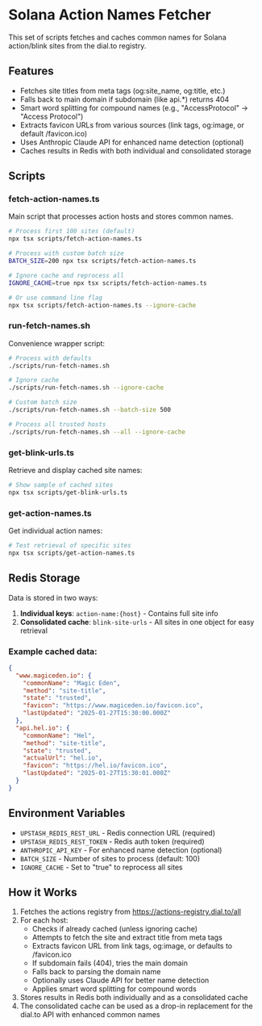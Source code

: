 # Solana Action Names Fetcher

This set of scripts fetches and caches common names for Solana action/blink sites from the dial.to registry.

## Features

- Fetches site titles from meta tags (og:site_name, og:title, etc.)
- Falls back to main domain if subdomain (like api.\*) returns 404
- Smart word splitting for compound names (e.g., "AccessProtocol" → "Access Protocol")
- Extracts favicon URLs from various sources (link tags, og:image, or default /favicon.ico)
- Uses Anthropic Claude API for enhanced name detection (optional)
- Caches results in Redis with both individual and consolidated storage

## Scripts

### fetch-action-names.ts

Main script that processes action hosts and stores common names.

```bash
# Process first 100 sites (default)
npx tsx scripts/fetch-action-names.ts

# Process with custom batch size
BATCH_SIZE=200 npx tsx scripts/fetch-action-names.ts

# Ignore cache and reprocess all
IGNORE_CACHE=true npx tsx scripts/fetch-action-names.ts

# Or use command line flag
npx tsx scripts/fetch-action-names.ts --ignore-cache
```

### run-fetch-names.sh

Convenience wrapper script:

```bash
# Process with defaults
./scripts/run-fetch-names.sh

# Ignore cache
./scripts/run-fetch-names.sh --ignore-cache

# Custom batch size
./scripts/run-fetch-names.sh --batch-size 500

# Process all trusted hosts
./scripts/run-fetch-names.sh --all --ignore-cache
```

### get-blink-urls.ts

Retrieve and display cached site names:

```bash
# Show sample of cached sites
npx tsx scripts/get-blink-urls.ts
```

### get-action-names.ts

Get individual action names:

```bash
# Test retrieval of specific sites
npx tsx scripts/get-action-names.ts
```

## Redis Storage

Data is stored in two ways:

1. **Individual keys**: `action-name:{host}` - Contains full site info
2. **Consolidated cache**: `blink-site-urls` - All sites in one object for easy retrieval

### Example cached data:

```json
{
  "www.magiceden.io": {
    "commonName": "Magic Eden",
    "method": "site-title",
    "state": "trusted",
    "favicon": "https://www.magiceden.io/favicon.ico",
    "lastUpdated": "2025-01-27T15:30:00.000Z"
  },
  "api.hel.io": {
    "commonName": "Hel",
    "method": "site-title",
    "state": "trusted",
    "actualUrl": "hel.io",
    "favicon": "https://hel.io/favicon.ico",
    "lastUpdated": "2025-01-27T15:30:01.000Z"
  }
}
```

## Environment Variables

- `UPSTASH_REDIS_REST_URL` - Redis connection URL (required)
- `UPSTASH_REDIS_REST_TOKEN` - Redis auth token (required)
- `ANTHROPIC_API_KEY` - For enhanced name detection (optional)
- `BATCH_SIZE` - Number of sites to process (default: 100)
- `IGNORE_CACHE` - Set to "true" to reprocess all sites

## How it Works

1. Fetches the actions registry from https://actions-registry.dial.to/all
2. For each host:
   - Checks if already cached (unless ignoring cache)
   - Attempts to fetch the site and extract title from meta tags
   - Extracts favicon URL from link tags, og:image, or defaults to /favicon.ico
   - If subdomain fails (404), tries the main domain
   - Falls back to parsing the domain name
   - Optionally uses Claude API for better name detection
   - Applies smart word splitting for compound words
3. Stores results in Redis both individually and as a consolidated cache
4. The consolidated cache can be used as a drop-in replacement for the dial.to API with enhanced common names
